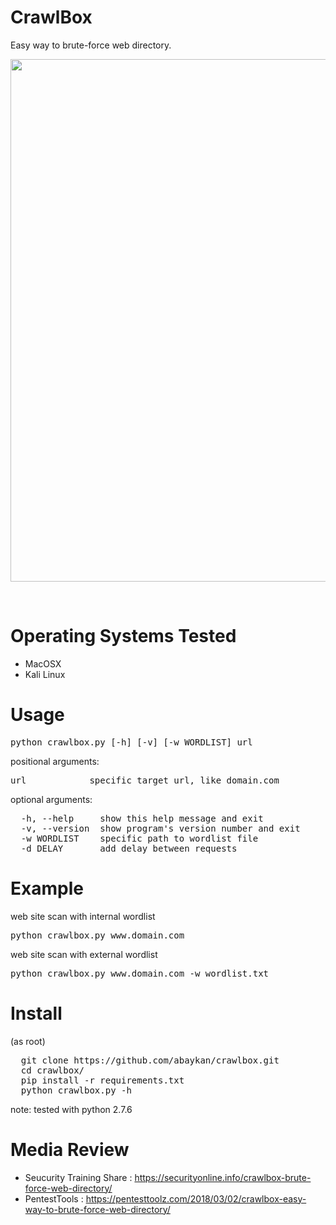 # CrawlBox
Easy way to brute-force web directory.<br>

<a href="https://asciinema.org/a/keUhurPa1dzABWvVxBwhBu4Yp"><img src="https://asciinema.org/a/keUhurPa1dzABWvVxBwhBu4Yp.png" width="836"/></a>

<br>

# Operating Systems Tested
- MacOSX
- Kali Linux

# Usage
<pre>python crawlbox.py [-h] [-v] [-w WORDLIST] url</pre>
positional arguments:

  <pre>url            specific target url, like domain.com</pre>
optional arguments:

<pre>  -h, --help     show this help message and exit
  -v, --version  show program's version number and exit
  -w WORDLIST    specific path to wordlist file
  -d DELAY       add delay between requests</pre>

# Example
web site scan with internal wordlist

<pre>python crawlbox.py www.domain.com</pre>
web site scan with external wordlist

<pre>python crawlbox.py www.domain.com -w wordlist.txt</pre>

# Install
(as root)
  <pre>
  git clone https://github.com/abaykan/crawlbox.git
  cd crawlbox/
  pip install -r requirements.txt
  python crawlbox.py -h</pre>
  
note: tested with python 2.7.6

# Media Review
- Seucurity Training Share : <a href="https://securityonline.info/crawlbox-brute-force-web-directory/">https://securityonline.info/crawlbox-brute-force-web-directory/</a>
- PentestTools : <a href="https://pentesttoolz.com/2018/03/02/crawlbox-easy-way-to-brute-force-web-directory/">https://pentesttoolz.com/2018/03/02/crawlbox-easy-way-to-brute-force-web-directory/</a>
